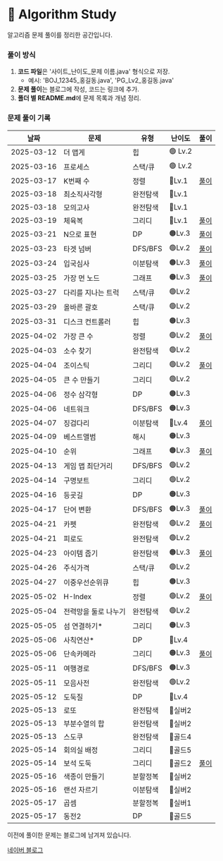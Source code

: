 # 📌 Algorithm Study

알고리즘 문제 풀이를 정리한 공간입니다.



### 풀이 방식
1. **코드 파일**은 '사이트_난이도_문제 이름.java' 형식으로 저장.
    - 예시: 'BOJ_12345_홍길동.java', 'PG_Lv2_홍길동.java'
2. **문제 풀이**는 블로그에 작성, 코드는 링크에 추가.
3. **폴더 별 README.md**에 문제 목록과 개념 정리.

### 문제 풀이 기록

| 날짜         | 문제          | 유형      | 난이도     | 풀이                                              |
|------------|-------------|---------|---------|-------------------------------------------------|
| 2025-03-12 | 더 맵게        | 힙       | 🟢 Lv.2 |                                                 |
| 2025-03-16 | 프로세스        | 스택/큐    | 🟢 Lv.2 |                                                 |
| 2025-03-17 | K번째 수       | 정렬      | 🔵Lv.1  | [풀이](https://blog.naver.com/gamakk2/223799781209) |
| 2025-03-18 | 최소직사각형      | 완전탐색    | 🔵Lv.1  |                                                 |
| 2025-03-18 | 모의고사        | 완전탐색    | 🔵Lv.1  |                                                 |
| 2025-03-19 | 체육복         | 그리디     | 🔵Lv.1  | [풀이](https://blog.naver.com/gamakk2/223802861543) |
| 2025-03-21 | N으로 표현      | DP      | 🟠Lv.3  | [풀이](https://blog.naver.com/gamakk2/223805073009) |
| 2025-03-23 | 타겟 넘버       | DFS/BFS | 🟢Lv.2  | [풀이](https://blog.naver.com/gamakk2/223806408314) |
| 2025-03-24 | 입국심사        | 이분탐색    | 🟠Lv.3  | [풀이](https://blog.naver.com/gamakk2/223808371758) |
| 2025-03-25 | 가장 먼 노드     | 그래프     | 🟠Lv.3  | [풀이](https://blog.naver.com/gamakk2/223809854243) |
| 2025-03-27 | 다리를 지나는 트럭  | 스택/큐    | 🟢Lv.2  |                                                 |
| 2025-03-29 | 올바른 괄호      | 스택/큐    | 🟢Lv.2  |                                                 |
| 2025-03-31 | 디스크 컨트롤러    | 힙       | 🟠Lv.3  |                                                 |
| 2025-04-02 | 가장 큰 수      | 정렬      | 🟢Lv.2  | [풀이](https://blog.naver.com/gamakk2/223819506024) |
| 2025-04-03 | 소수 찾기       | 완전탐색    | 🟢Lv.2  |                                                 |
| 2025-04-04 | 조이스틱        | 그리디     | 🟢Lv.2  | [풀이](https://blog.naver.com/gamakk2/223823165881) |
| 2025-04-05 | 큰 수 만들기     | 그리디     | 🟢Lv.2  |                                                 |
| 2025-04-06 | 정수 삼각형      | DP      | 🟠Lv.3  |                                                 |
| 2025-04-06 | 네트워크        | DFS/BFS | 🟠Lv.3  |                                                 |
| 2025-04-07 | 징검다리        | 이분탐색    | 🔴Lv.4  | [풀이](https://blog.naver.com/gamakk2/223825584515) |
| 2025-04-09 | 베스트앨범       | 해시      | 🟠Lv.3  |                                                 |
| 2025-04-10 | 순위          | 그래프     | 🟠Lv.3  | [풀이]()                                          |
| 2025-04-13 | 게임 맵 최단거리   | DFS/BFS | 🟢Lv.2  |                                                 |
| 2025-04-14 | 구명보트        | 그리디     | 🟢Lv.2  |                                                 |
| 2025-04-16 | 등굣길         | DP      | 🟠Lv.3  |                                                 |
| 2025-04-17 | 단어 변환       | DFS/BFS | 🟠Lv.3  | [풀이](https://blog.naver.com/gamakk2/223838220484) |
| 2025-04-21 | 카펫          | 완전탐색    | 🟢Lv.2  | [풀이](https://blog.naver.com/gamakk2/223841804550) |
| 2025-04-21 | 피로도         | 완전탐색    | 🟢Lv.2  |                                                 |
| 2025-04-23 | 아이템 줍기      | 완전탐색    | 🟠Lv.3  | [풀이](https://blog.naver.com/gamakk2/223844445405) |
| 2025-04-26 | 주식가격        | 스택/큐    | 🟢Lv.2  |                                                 |
| 2025-04-27 | 이중우선순위큐     | 힙       | 🟠Lv.3  |                                                 |
| 2025-05-02 | H-Index     | 정렬      | 🟢Lv.2  | [풀이](https://blog.naver.com/gamakk2/223853668750) |
| 2025-05-04 | 전력망을 둘로 나누기 | 완전탐색    | 🟢Lv.2  |                                                 |
| 2025-05-05 | 섬 연결하기*     | 그리디     | 🟠Lv.3  |                                                 |
| 2025-05-06 | 사칙연산*       | DP      | 🔴Lv.4  |                                                 |
| 2025-05-06 | 단속카메라       | 그리디     | 🟠Lv.3  | [풀이](https://blog.naver.com/gamakk2/223856958267) |
| 2025-05-11 | 여행경로        | DFS/BFS | 🟠Lv.3  |                                                 |
| 2025-05-11 | 모음사전        | 완전탐색    | 🟢Lv.2  |                                                 |
| 2025-05-12 | 도둑질         | DP      | 🔴Lv.4  |                                                 |
| 2025-05-13 | 로또          | 완전탐색    | 🥈실버2   |                                                 |
| 2025-05-13 | 부분수열의 합     | 완전탐색    | 🥈실버2   |                                                 |
| 2025-05-13 | 스도쿠         | 완전탐색    | 🥇골드4   |                                                 |
| 2025-05-14 | 회의실 배정      | 그리디     | 🥇골드5   |                                                 |
| 2025-05-14 | 보석 도둑       | 그리디     | 🥇골드2   | [풀이](https://blog.naver.com/gamakk2/223865700182) |
| 2025-05-16 | 색종이 만들기     | 분할정복    | 🥈실버2   |                                                 |
| 2025-05-16 | 랜선 자르기      | 이분탐색    | 🥈실버2   |                                           |
| 2025-05-17 | 곱셈          | 분할정복    | 🥈실버1   |                                         |
| 2025-05-17 | 동전2         | DP      | 🥇골드5   |                                         |

이전에 풀이한 문제는 블로그에 남겨져 있습니다.

[네이버 블로그](https://blog.naver.com/gamakk2/223793678530)
